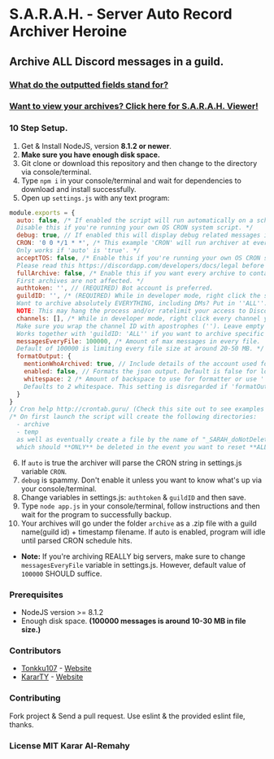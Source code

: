 # S.A.R.A.H. - Server Auto Record Archiver Heroine
## Archive ALL Discord messages in a guild.

### [What do the outputted fields stand for?](/fields.md)

### [Want to view your archives? Click here for S.A.R.A.H. Viewer!](https://github.com/kararty/sarah-viewer)

### 10 Step Setup.
  1. Get & Install NodeJS, version **8.1.2 or newer**.
  2. **Make sure you have enough disk space.**
  3. Git clone or download this repository and then change to the directory via console/terminal.
  4. Type `npm i` in your console/terminal and wait for dependencies to download and install successfully.
  5. Open up `settings.js` with any text program:
```js
module.exports = {
  auto: false, /* If enabled the script will run automatically on a schedule based on 'CRON'.
  Disable this if you're running your own OS CRON system script. */
  debug: true, // If enabled this will display debug related messages in your console. (Really spammy.)
  CRON: '0 0 */1 * *', /* This example 'CRON' will run archiver at every midnight (00:00).
  Only works if 'auto' is 'true'. */
  acceptTOS: false, /* Enable this if you're running your own OS CRON system script.
  Please read this https://discordapp.com/developers/docs/legal before enabling. */
  fullArchive: false, /* Enable this if you want every archive to contain ALL (from beginning to end) messages.
  First archives are not affected. */
  authtoken: '', // (REQUIRED) Bot account is preferred.
  guildID: '', /* (REQUIRED) While in developer mode, right click the server icon and click 'Copy ID'.
  Want to archive absolutely EVERYTHING, including DMs? Put in ''ALL''.
  NOTE: This may hang the process and/or ratelimit your access to Discord. */
  channels: [], /* While in developer mode, right click every channel you want to archive and click 'Copy ID'.
  Make sure you wrap the channel ID with apostrophes (''). Leave empty ('[]') for all channels.
  Works together with 'guildID: 'ALL'' if you want to archive specific channels not in guilds. */
  messagesEveryFile: 100000, /* Amount of max messages in every file.
  Default of 100000 is limiting every file size at around 20-50 MB. */
  formatOutput: {
    mentionWhoArchived: true, // Include details of the account used for the archive.
    enabled: false, // Formats the json output. Default is false for lower file size.
    whitespace: 2 /* Amount of backspace to use for formatter or use ''\t'' for tabs.
    Defaults to 2 whitespace. This setting is disregarded if 'formatOutput.enabled' is 'false'. */
  }
}
// Cron help http://crontab.guru/ (Check this site out to see examples on CRON scheduling)
/* On first launch the script will create the following directories:
  - archive
  - temp
  as well as eventually create a file by the name of "_SARAH_doNotDelete_counter.json"
  which should **ONLY** be deleted in the event you want to reset **ALL** of your automatic archives. */
```
  6. If `auto` is true the archiver will parse the CRON string in settings.js variable `CRON`.
  7. `debug` is spammy. Don't enable it unless you want to know what's up via your console/terminal.
  8. Change variables in settings.js: `authtoken` & `guildID` and then save.
  9. Type `node app.js` in your console/terminal, follow instructions and then wait for the program to successfully backup.
  10. Your archives will go under the folder `archive` as a .zip file with a guild name(guild id) + timestamp filename. If auto is enabled, program will idle until parsed CRON schedule hits.
 * **Note:** If you're archiving REALLY big servers, make sure to change `messagesEveryFile` variable in settings.js. However, default value of `100000` SHOULD suffice.

### Prerequisites
 * NodeJS version >= 8.1.2
 * Enough disk space. **(100000 messages is around 10-30 MB in file size.)**

### Contributors
* [Tonkku107](https://github.com/tonkku107/) - [Website](https://tonkku.me/)
* [KararTY](https://github.com/kararty/) - [Website](https://alremahy.com/biz/projects/sarah)

### Contributing
Fork project & Send a pull request. Use eslint & the provided eslint file, thanks.

### License MIT Karar Al-Remahy
